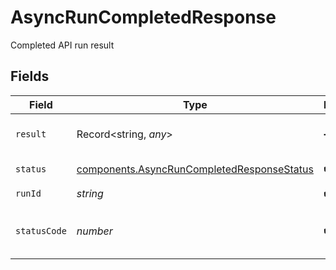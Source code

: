 # AsyncRunCompletedResponse

Completed API run result


## Fields

| Field                                                                                                    | Type                                                                                                     | Required                                                                                                 | Description                                                                                              |
| -------------------------------------------------------------------------------------------------------- | -------------------------------------------------------------------------------------------------------- | -------------------------------------------------------------------------------------------------------- | -------------------------------------------------------------------------------------------------------- |
| `result`                                                                                                 | Record<string, *any*>                                                                                    | :heavy_minus_sign:                                                                                       | The result of the API run                                                                                |
| `status`                                                                                                 | [components.AsyncRunCompletedResponseStatus](../../models/components/asyncruncompletedresponsestatus.md) | :heavy_check_mark:                                                                                       | The status of the run                                                                                    |
| `runId`                                                                                                  | *string*                                                                                                 | :heavy_check_mark:                                                                                       | The run ID                                                                                               |
| `statusCode`                                                                                             | *number*                                                                                                 | :heavy_check_mark:                                                                                       | The HTTP status code of the API run                                                                      |